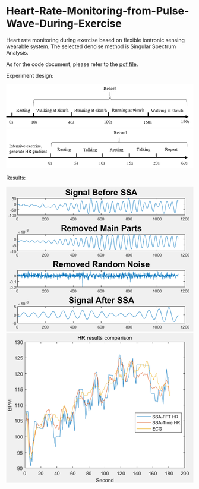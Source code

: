 # Heart-Rate-Monitoring-from-Pulse-Wave-During-Exercise
Heart rate monitoring during exercise based on flexible iontronic sensing wearable system. The selected denoise method is Singular Spectrum Analysis.

As for the code document, please refer to the [pdf file](https://github.com/yanakk/Heart-Rate-Monitoring-from-Pulse-Wave-During-Exercise/blob/master/Pulse%20Wave%20Denoise%20and%20HR%20Calculation%20Algorithm%20Documentation.pdf). 

Experiment design:

<div align="center">
<img src="https://github.com/yanakk/Heart-Rate-Monitoring-from-Pulse-Wave-During-Exercise/blob/master/img/running%20experiment.png" >
</div>

<div align="center">
<img src="https://github.com/yanakk/Heart-Rate-Monitoring-from-Pulse-Wave-During-Exercise/blob/master/img/talking%20experiment.png" >
</div>

Results:

<div align="center">
<img src="https://github.com/yanakk/Heart-Rate-Monitoring-from-Pulse-Wave-During-Exercise/blob/master/img/SSA.png" >
</div>

<div align="center">
<img src="https://github.com/yanakk/Heart-Rate-Monitoring-from-Pulse-Wave-During-Exercise/blob/master/img/result.png" >
</div>
